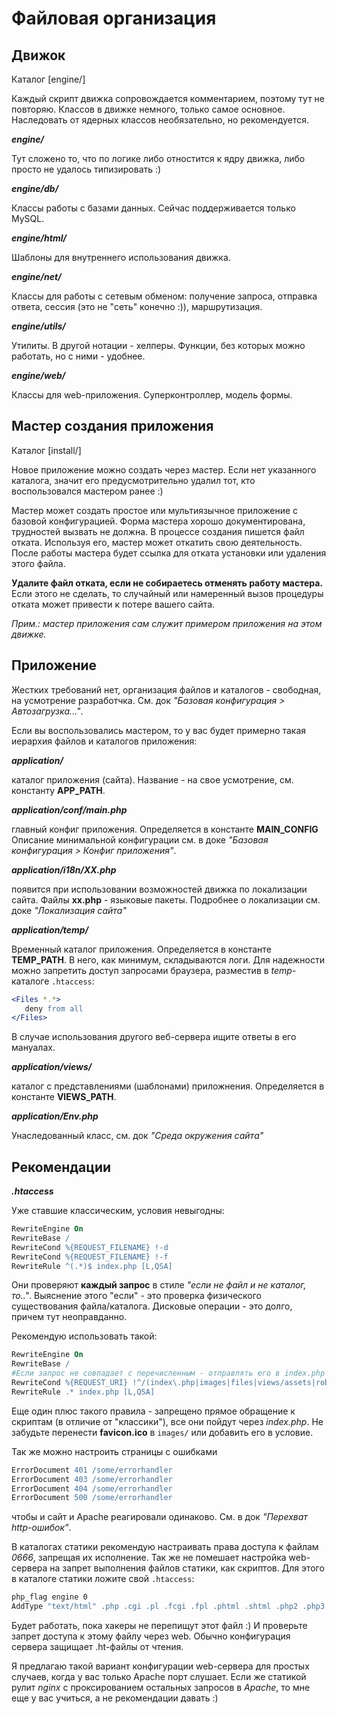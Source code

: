 # Файловая организация

## Движок

Каталог [engine/] 

Каждый скрипт движка сопровождается комментарием, поэтому тут не повторяю. Классов в движке немного, только самое основное. Наследовать от ядерных классов необязательно, но рекомендуется. 

***engine/***

Тут сложено то, что по логике либо отностится к ядру движка, либо просто не удалось типизировать :)

***engine/db/***

Классы работы с базами данных. Сейчас поддерживается только MySQL.

***engine/html/***

Шаблоны для внутреннего использования движка.

***engine/net/***

Классы для работы с сетевым обменом: получение запроса, отправка ответа, сессия (это не "сеть" конечно :)), маршрутизация.

***engine/utils/***

Утилиты. В другой нотации - хелперы. Функции, без которых можно работать, но с ними - удобнее.

***engine/web/***

Классы для web-приложения. Суперконтроллер, модель формы.

## Мастер создания приложения

Каталог [install/]

Новое приложение можно создать через мастер. Если нет указанного каталога, значит его предусмотрительно удалил тот, кто воспользовался мастером ранее :)

Мастер может создать простое или мультиязычное приложение с базовой конфигурацией. Форма мастера хорошо документирована, трудностей вызвать не должна. В процессе создания пишется файл отката. Используя его, мастер может откатить свою деятельность. После работы мастера будет ссылка для отката установки или удаления этого файла. 

**Удалите файл отката, если не собираетесь отменять работу мастера.** Если этого не сделать, то случайный или намеренный вызов процедуры отката может привести к потере вашего сайта. 

*Прим.: мастер приложения сам служит примером приложения на этом движке.*

## Приложение

Жестких требований нет, организация файлов и каталогов - свободная, на усмотрение разработчка. См. док *"Базовая конфигурация > Автозагрузка..."*.

Если вы воспользовались мастером, то у вас будет примерно такая иерархия файлов и каталогов приложения:

***application/***

каталог приложения (сайта). Название - на свое усмотрение, см. константу **APP_PATH**.

***application/conf/main.php***

главный конфиг приложения. Определяется в константе **MAIN_CONFIG** Описание минимальной конфигурации см. в доке *"Базовая конфигурация > Конфиг приложения"*. 

***application/i18n/XX.php***

появится при использовании возможностей движка по локализации сайта. Файлы **xx.php** - языковые пакеты. Подробнее о локализации см. доке *"Локализация сайта"*

***application/temp/*** 

Временный каталог приложения. Определяется в константе **TEMP_PATH**. В него, как минимум, складываются логи. Для надежности можно запретить доступ запросами браузера, разместив в *temp*-каталоге `.htaccess`:

```Apache
<Files *.*>
   deny from all
</Files>
```

В случае использования другого веб-сервера ищите ответы в его мануалах. 

***application/views/*** 

каталог с представлениями (шаблонами) приложнения. Определяется в константе **VIEWS_PATH**.

***application/Env.php***

Унаследованный класс, см. док *"Среда окружения сайта"*

## Рекомендации

***.htaccess***

Уже ставшие классическим, условия невыгодны:

```Apache
RewriteEngine On
RewriteBase /
RewriteCond %{REQUEST_FILENAME} !-d
RewriteCond %{REQUEST_FILENAME} !-f
RewriteRule ^(.*)$ index.php [L,QSA]
```

Они проверяют **каждый запрос** в стиле *"если не файл и не каталог, то.."*. Выяснение этого "если" - это проверка физического существования файла/каталога. Дисковые операции - это долго, причем тут неоправданно.

Рекомендую использовать такой:

```Apache
RewriteEngine On
RewriteBase /
#Если запрос не совпадает с перечисленным - отправлять его в index.php
RewriteCond %{REQUEST_URI} !^/(index\.php|images|files|views/assets|robots\.txt|sitemap\.xml)
RewriteRule .* index.php [L,QSA]
```

Еще один плюс такого правила - запрещено прямое обращение к скриптам (в отличие от "классики"), все они пойдут через *index.php*. Не забудьте перенести **favicon.ico** в `images/` или добавить его в условие.

Так же можно настроить страницы с ошибками 

```Apache
ErrorDocument 401 /some/errorhandler
ErrorDocument 403 /some/errorhandler
ErrorDocument 404 /some/errorhandler
ErrorDocument 500 /some/errorhandler
```
 
чтобы и сайт и Apache реагировали одинаково. См. в док *"Перехват http-ошибок"*.

В каталогах статики рекомендую настраивать права доступа к файлам *0666*, запрещая их исполнение. Так же не помешает настройка web-сервера на запрет выполнения файлов статики, как скриптов. Для этого в каталоге статики ложите свой `.htaccess`:

```Apache
php_flag engine 0
AddType "text/html" .php .cgi .pl .fcgi .fpl .phtml .shtml .php2 .php3 .php4 .php5 .asp .jsp
```

Будет работать, пока хакеры не перепищут этот файл :) И проверьте запрет доступа к этому файлу через web. Обычно конфигурация сервера защищает .ht-файлы от чтения.

Я предлагаю такой вариант конфигурации web-сервера для простых случаев, когда у вас только Apache порт слушает. Если же статикой рулит *nginx* с проксированием остальных запросов в *Apache*, то мне еще у вас учиться, а не рекомендации давать :)

